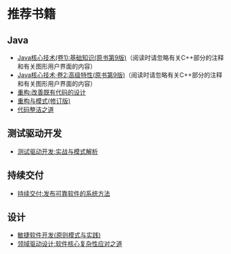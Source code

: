 # 推荐书籍

## Java

- [Java核心技术(卷1):基础知识(原书第9版)](http://www.amazon.cn/dp/B00G9KF4JC)（阅读时请忽略有关C++部分的注释和有关图形用户界面的内容）
- [Java核心技术·卷2:高级特性(原书第9版)](http://www.amazon.cn/dp/B00IK7SM6O)（阅读时请忽略有关C++部分的注释和有关图形用户界面的内容）
- [重构:改善既有代码的设计](http://www.amazon.cn/dp/B003BY6PLK)
- [重构与模式(修订版)](http://www.amazon.cn/dp/B00A9YD7A2)
- [代码整洁之道](http://www.amazon.cn/dp/B0031M9GHC)

## 测试驱动开发

- [测试驱动开发:实战与模式解析](http://www.amazon.cn/dp/B00EYV9KLG)

## 持续交付

- [持续交付:发布可靠软件的系统方法](http://www.amazon.cn/dp/B005V9BB1M)

## 设计

- [敏捷软件开发(原则模式与实践)](http://www.amazon.cn/dp/B00116MMA8)
- [领域驱动设计:软件核心复杂性应对之道](http://www.amazon.cn/dp/B004BA21U2)

